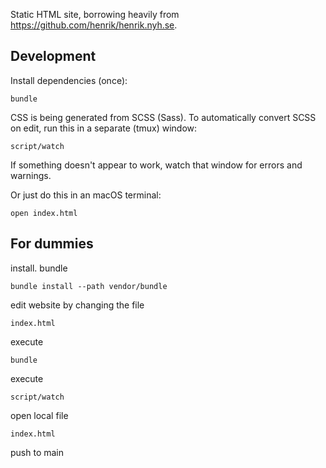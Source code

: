 Static HTML site, borrowing heavily from https://github.com/henrik/henrik.nyh.se.

## Development

Install dependencies (once):

```
bundle
```

CSS is being generated from SCSS (Sass). To automatically convert SCSS on edit, run this in a separate (tmux) window:

```
script/watch
```

If something doesn't appear to work, watch that window for errors and warnings.

Or just do this in an macOS terminal:
```
open index.html
```

## For dummies

install. bundle
```
bundle install --path vendor/bundle
```

edit website by changing the file
```
index.html
```

execute
```
bundle
```

execute
```
script/watch
```

open local file
```
index.html
```

push to main
